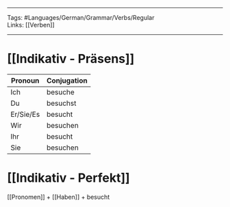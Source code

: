 ___
Tags: #Languages/German/Grammar/Verbs/Regular  
Links: [[Verben]]
___
# [[Indikativ - Präsens]]
Pronoun|Conjugation
------------ | ------------
Ich | besuche
Du | besuchst
Er/Sie/Es | besucht
Wir | besuchen
Ihr | besucht
Sie | besuchen


# [[Indikativ - Perfekt]] 
[[Pronomen]] + [[Haben]] + besucht